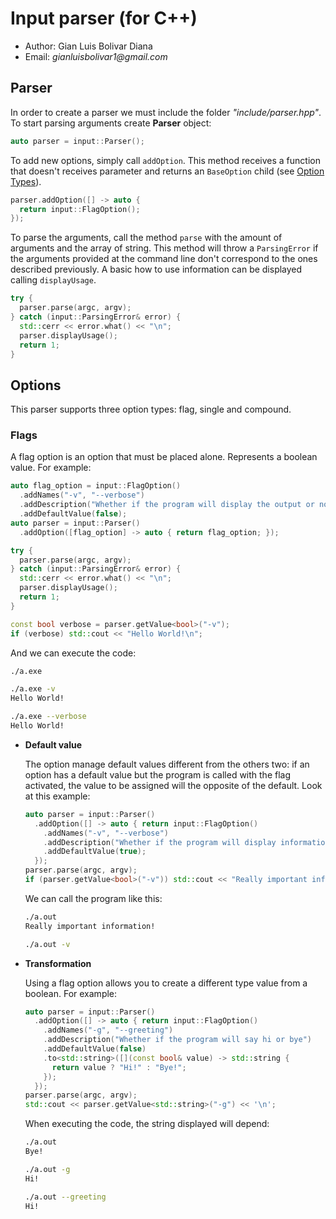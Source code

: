 # Input parser (for C++)

- Author: Gian Luis Bolivar Diana
- Email: _gianluisbolivar1@gmail.com_

## Parser
In order to create a parser we must include the folder _"include/parser.hpp"_. To start parsing arguments create  __Parser__ object:

```cpp
auto parser = input::Parser();
```

To add new options, simply call `addOption`. This method receives a function that doesn't receives parameter and returns an `BaseOption` child (see [Option Types](#options)).

```cpp
parser.addOption([] -> auto {
  return input::FlagOption();
});
```

To parse the arguments, call the method `parse` with the amount of arguments and the array of string. This method will throw a `ParsingError` if the arguments provided at the command line don't correspond to the ones described previously.
A basic how to use information can be displayed calling `displayUsage`.

```cpp
try {
  parser.parse(argc, argv);
} catch (input::ParsingError& error) {
  std::cerr << error.what() << "\n";
  parser.displayUsage();
  return 1;
}
```


## Options
This parser supports three option types: flag, single and compound.

### Flags
A flag option is an option that must be placed alone. Represents a boolean value.
For example:

```cpp
auto flag_option = input::FlagOption()
  .addNames("-v", "--verbose")
  .addDescription("Whether if the program will display the output or not")
  .addDefaultValue(false);
auto parser = input::Parser()
  .addOption([flag_option] -> auto { return flag_option; });

try {
  parser.parse(argc, argv);
} catch (input::ParsingError& error) {
  std::cerr << error.what() << "\n";
  parser.displayUsage();
  return 1;
}

const bool verbose = parser.getValue<bool>("-v");
if (verbose) std::cout << "Hello World!\n";
```

And we can execute the code:
```bash
./a.exe

./a.exe -v
Hello World!

./a.exe --verbose
Hello World!
```

- __Default value__

  The option manage default values different from the others two: if an option has a default value but the program is called with the flag activated, the value to be assigned will the opposite of the default. Look at this example:

  ```cpp
  auto parser = input::Parser()
    .addOption([] -> auto { return input::FlagOption()
      .addNames("-v", "--verbose")
      .addDescription("Whether if the program will display information or not")
      .addDefaultValue(true);
    });
  parser.parse(argc, argv);
  if (parser.getValue<bool>("-v")) std::cout << "Really important information!\n";
  ```

  We can call the program like this:
  ```bash
  ./a.out
  Really important information!

  ./a.out -v

  ```

- __Transformation__

  Using a flag option allows you to create a different type value from a boolean. For example:

  ```cpp
  auto parser = input::Parser()
    .addOption([] -> auto { return input::FlagOption()
      .addNames("-g", "--greeting")
      .addDescription("Whether if the program will say hi or bye")
      .addDefaultValue(false)
      .to<std::string>([](const bool& value) -> std::string {
        return value ? "Hi!" : "Bye!";
      });
    });
  parser.parse(argc, argv);
  std::cout << parser.getValue<std::string>("-g") << '\n';
  ```

  When executing the code, the string displayed will depend:

  ```bash
  ./a.out
  Bye!

  ./a.out -g
  Hi!

  ./a.out --greeting
  Hi!
  ```